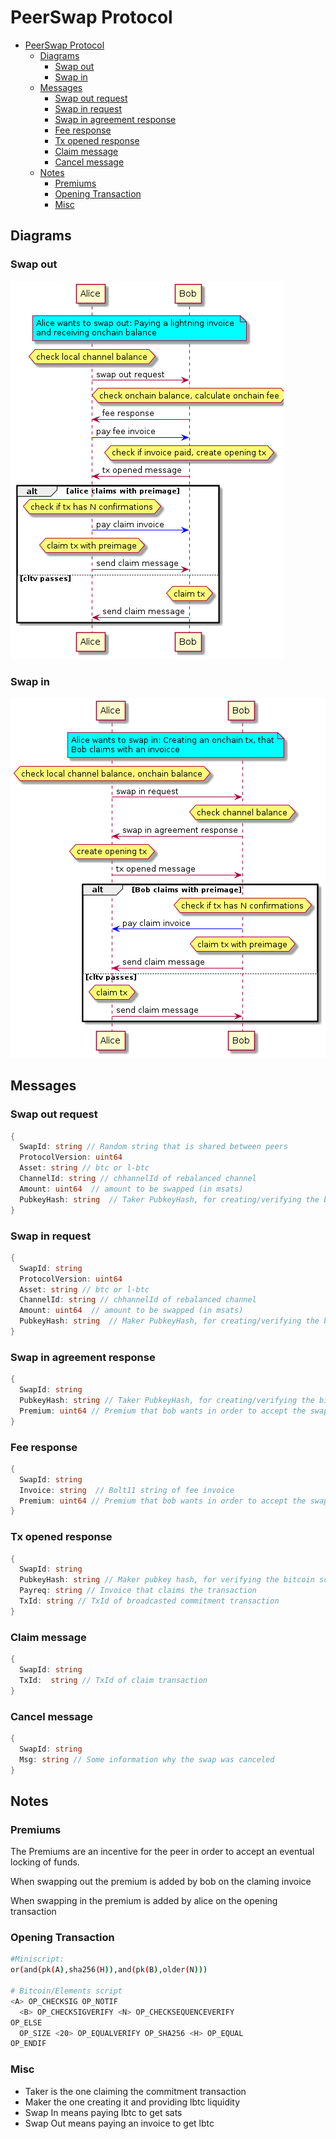 # PeerSwap Protocol

- [PeerSwap Protocol](#peerswap-protocol)
  - [Diagrams](#diagrams)
    - [Swap out](#swap-out)
    - [Swap in](#swap-in)
  - [Messages](#messages)
    - [Swap out request](#swap-out-request)
    - [Swap in request](#swap-in-request)
    - [Swap in agreement response](#swap-in-agreement-response)
    - [Fee response](#fee-response)
    - [Tx opened response](#tx-opened-response)
    - [Claim message](#claim-message)
    - [Cancel message](#cancel-message)
  - [Notes](#notes)
    - [Premiums](#premiums)
    - [Opening Transaction](#opening-transaction)
    - [Misc](#misc)
  
## Diagrams

### Swap out

![swap out](img/SwapOut.png)

### Swap in

![swap in](img/SwapIn.png)

## Messages

### Swap out request

```go
{
  SwapId: string // Random string that is shared between peers
  ProtocolVersion: uint64
  Asset: string // btc or l-btc
  ChannelId: string // chhannelId of rebalanced channel
  Amount: uint64  // amount to be swapped (in msats)
  PubkeyHash: string  // Taker PubkeyHash, for creating/verifying the bitcoin script
}
```

### Swap in request

```go
{
  SwapId: string
  ProtocolVersion: uint64
  Asset: string // btc or l-btc
  ChannelId: string // chhannelId of rebalanced channel
  Amount: uint64  // amount to be swapped (in msats)
  PubkeyHash: string  // Maker PubkeyHash, for creating/verifying the bitcoin script
}
```

### Swap in agreement response

```go
{
  SwapId: string
  PubkeyHash: string // Taker PubkeyHash, for creating/verifying the bitcoin script
  Premium: uint64 // Premium that bob wants in order to accept the swap
}
```

### Fee response

```go
{
  SwapId: string 
  Invoice: string  // Bolt11 string of fee invoice
  Premium: uint64 // Premium that bob wants in order to accept the swap
}
```

### Tx opened response

```go
{
  SwapId: string 
  PubkeyHash: string // Maker pubkey hash, for verifying the bitcoin script
  Payreq: string // Invoice that claims the transaction
  TxId: string // TxId of broadcasted commitment transaction
}
```

### Claim message

```go
{
  SwapId: string 
  TxId:  string // TxId of claim transaction
}
```

### Cancel message

```go
{
  SwapId: string
  Msg: string // Some information why the swap was canceled
}
```

## Notes

### Premiums

The Premiums are an incentive for the peer in order to accept an eventual locking of funds.

When swapping out the premium is added by bob on the claming invoice

When swapping in the premium is added by alice on the opening transaction

### Opening Transaction

```bash
#Miniscript:
or(and(pk(A),sha256(H)),and(pk(B),older(N)))

# Bitcoin/Elements script
<A> OP_CHECKSIG OP_NOTIF
  <B> OP_CHECKSIGVERIFY <N> OP_CHECKSEQUENCEVERIFY
OP_ELSE
  OP_SIZE <20> OP_EQUALVERIFY OP_SHA256 <H> OP_EQUAL
OP_ENDIF

```

### Misc

- Taker is the one claiming the commitment transaction
- Maker the one creating it and providing lbtc liquidity
- Swap In means paying lbtc to get sats
- Swap Out means paying an invoice to get lbtc
